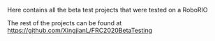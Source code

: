 Here contains all the beta test projects that were tested on a RoboRIO

The rest of the projects can be found at https://github.com/XingjianL/FRC2020BetaTesting
